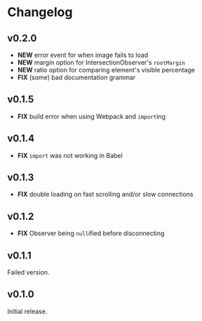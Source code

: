 # Changelog

## v0.2.0

- **NEW** error event for when image fails to load
- **NEW** margin option for IntersectionObserver's `rootMargin`
- **NEW** ratio option for comparing element's visible percentage
- **FIX** (some) bad documentation grammar

## v0.1.5

- **FIX** build error when using Webpack and `import`ing

## v0.1.4

- **FIX** `import` was not working in Babel

## v0.1.3

- **FIX** double loading on fast scrolling and/or slow connections

## v0.1.2

- **FIX** Observer being `null`ified before disconnecting

## v0.1.1

Failed version.

## v0.1.0

Initial release.
